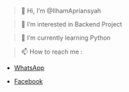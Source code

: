 > 👋 Hi, I’m @IlhamApriansyah

> 👀 I’m interested in Backend Project

> 🌱 I’m currently learning Python

> 📫 How to reach me : 

- [WhatsApp](https://api.whatsapp.com/send/?phone=%2B6285156629012&text&app_absent=0)

- [Facebook](https://www.facebook.com/ilham.apriansyah810)

<!---
IlhamApriansyah/IlhamApriansyah is a ✨ special ✨ repository because its `README.md` (this file) appears on your GitHub profile.
You can click the Preview link to take a look at your changes.
--->
